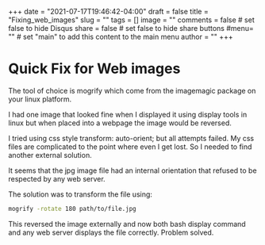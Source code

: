 +++
date = "2021-07-17T19:46:42-04:00"
draft = false
title = "Fixing_web_images"
slug = ""
tags = []
image = ""
comments = false	# set false to hide Disqus
share = false	# set false to hide share buttons
#menu= ""		# set "main" to add this content to the main menu
author = ""
+++

# Quick Fix for Web images

The tool of choice is mogrify which come from the imagemagic package on your linux platform.

I had one image that looked fine when I displayed it using display tools in linux but when placed into a webpage the image would be reversed.

I tried using css style transform: auto-orient; but all attempts failed. My css files are complicated to the point where even I get lost. So  I needed to find another external solution.

It seems that the jpg image file had an internal orientation that refused to be respected by any web server. 

The solution was to transform the file using:

```bash
mogrify -rotate 180 path/to/file.jpg
```

This reversed the image externally and now both bash display command and any web server displays the file correctly. Problem solved.



<!--more-->
